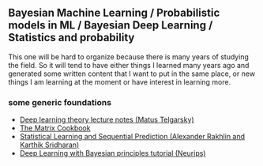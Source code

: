 ## Bayesian Machine Learning / Probabilistic models in ML / Bayesian Deep Learning / Statistics and probability

This one will be hard to organize because there is many years of studying the field. So it will tend to have either things I learned many years ago and generated some written content that I want to put in the same place, or new things I am learning at the moment or have interest in learning more.

### some generic foundations
- [Deep learning theory lecture notes (Matus Telgarsky)](https://mjt.cs.illinois.edu/dlt/)
- [The Matrix Cookbook](https://www.math.uwaterloo.ca/~hwolkowi/matrixcookbook.pdf)
- [Statistical Learning and Sequential Prediction (Alexander Rakhlin and Karthik Sridharan)](http://www.mit.edu/~rakhlin/courses/stat928/stat928_notes.pdf)
- [Deep Learning with Bayesian principles tutorial (Neurips)](https://slideslive.com/38923183/deep-learning-with-bayesian-principles?debug_slideslive_player=yes&ref=recommended-presentation-38922520)

